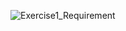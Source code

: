 ![Exercise1_Requirement](https://github.com/user-attachments/assets/fbecf485-f041-485e-b8ad-838c77305b7d)
